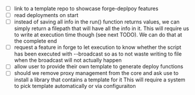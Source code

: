 - [ ] link to a template repo to showcase forge-deplpoy features
- [ ] read deployments on start
- [ ] instead of saving all info in the run() function returns values, we can simply return a filepath that will have all the info in it. This will require us to write at execution time though (see next TODO). We can do that at the complete end
- [ ] request a feature in forge to let execution to know whether the script has been executed with --broadcast so as to not waste writing to file when the broadcast will not actually happen
- [ ] allow user to provide their own template to generate deploy functions
- [ ] should we remove proxy management from the core and ask use to install a library that contains a template for it
    This will require a system to pick template automatically or via configuraiton